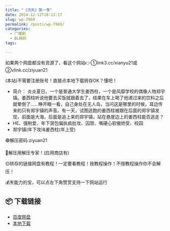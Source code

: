 ```yaml
---
title: "《流失》第一季"
date: 2024-12-12T18:13:17
slug: wp-7969
permalink: /posts/wp-7969/
categories:
  - 广播剧
  - BL韩抓
tags:

---
```


如果两个网盘都没有资源了，看这个网站👉①link3.cc/xianyu21或②vlink.cc/ziyuan21

(本站)不需要注册账号！直接点本地下载转存OK？懂吧！

*   简介： 炎炎夏日，一个是普通大学生姜西柱，一个是风靡学校的偶像人物郑宇镇。姜西柱听说他要去买饭就跟着去了，结果在车上喝了他递过来的饮料之后就晕倒了……睁开眼一看，自己身处在无人岛，当问这是哪里的时候，耳边传来的只有郑宇镇的声音。有一天，试图逃跑的姜西柱被跟在后面的郑宇镇发现，前面是大海，后面是追上来的郑宇镇，站在悬崖边上的姜西柱能否逃走？
*   HE、强制爱、年下哭包偏执疯批攻、囚禁、嘴硬心软傲娇受、校园
*   郑宇镇(年下攻)&姜西柱(年上受)

🟢解压密码:ziyuan21

🔵解压用解压专家！(应用商店有)

🟡转存的链接网盘有教程！一定要看教程！按教程操作！不按教程操作你不会解压！

💰🈶能力的宝，可以点左下角赞赏支持一下网站运行

## 📦 下载链接
- [百度网盘](https://blziyuan21.com/pay-download/7969?key=d3ab50325c&down_id=0)
- [本地下载](https://blziyuan21.com/pay-download/7969?key=d3ab50325c&down_id=1)

